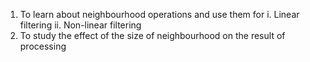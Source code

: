 1. To learn about neighbourhood operations and use them for
   i. Linear filtering
   ii. Non-linear filtering
2. To study the effect of the size of neighbourhood on the result of processing
